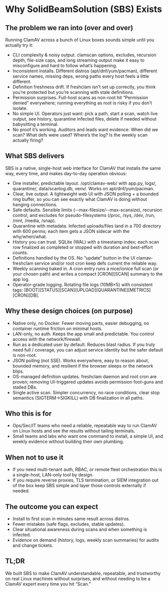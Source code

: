 # Why SolidBeamSolution (SBS) Exists

## The problem we ran into (over and over)

Running ClamAV across a bunch of Linux boxes sounds simple until you actually try it:

- CLI complexity & noisy output. clamscan options, excludes, recursion depth, file-size caps, and long streaming output make it easy to misconfigure and hard to follow what’s happening.
- Inconsistent installs. Different distros (apt/dnf/yum/pacman), different service names, missing deps, wrong paths every host feels a little different.
- Definition freshness drift. If freshclam isn’t set up correctly, you think you’re protected but you’re scanning with stale definitions.
- Permission surprises. Full-host scans as non-root hit “Permission denied” everywhere; running everything as root is risky if you don’t isolate.
- No simple UI. Operators just want: pick a path, start a scan, watch live output, see history, quarantine infected files, delete if needed without babysitting a terminal.
- No proof it’s working. Auditors and leads want evidence: When did we scan? What defs were used? Where’s the log? Is the weekly scan actually firing?

## What SBS delivers

SBS is a native, single-host web interface for ClamAV that installs the same way, every time, and makes day-to-day operation obvious:

- One installer, predictable layout. /opt/clamav-web/ with app.py, logs/, quarantine/, data/scanlog.db, venv/. Works on apt/dnf/yum/pacman.
- Clear, live output. A lightweight web UI with JSON polling + a bounded ring buffer, so you can see exactly what ClamAV is doing without hanging connections.
- Safe defaults. Sensible limits (--max-filesize/--max-scansize), recursion control, and excludes for pseudo-filesystems (/proc, /sys, /dev, /run, /mnt, /media, /snap).
- Quarantine with metadata. Infected uploads/files land in a 700 directory with 600 perms; each item gets a JSON sidecar with the why/when/what.
- History you can trust. SQLite (WAL) with a timestamp index; each scan row finalized as completed or stopped with duration and best-effort counts.
- Definitions handled by the OS. No “update” button in the UI clamav-freshclam service and/or root cron keep defs current the reliable way.
- Weekly scanning baked in. A cron entry runs a nice/ionice full scan (or your chosen path) and writes a compact [CRON][SCAN] summary to the app log.
- Operator-grade logging. Rotating file logs (10MB×5) with consistent tags: [BOOT][STATUS][SCAN][UPLOAD][QUARANTINE][METRICS][CRON][DB].

## Why these design choices (on purpose)

- Native only, no Docker. Fewer moving parts, easier debugging, no container runtime friction on minimal hosts.
- LAN-only, no auth. Keeps the app small and predictable. You control access with the network/firewall.
- Run as a dedicated user by default. Reduces blast radius. If you truly need full / coverage, you can adjust service identity but the safer default is non-root.
- JSON polling (not SSE). Works everywhere, easy to reason about, bounded memory, and resilient if the browser sleeps or the network blips.
- OS-managed definition updates. freshclam daemon and root cron are proven; removing UI-triggered updates avoids permission foot-guns and stalled DBs.
- Single active scan. Simpler concurrency, no race conditions, clear stop semantics (SIGTERM→SIGKILL) with DB finalization in all paths.
  

## Who this is for

- Ops/Sec/IT teams who need a reliable, repeatable way to run ClamAV on Linux hosts and see the results without tailing terminals.
- Small teams and labs who want one command to install, a simple UI, and weekly evidence without building their own plumbing.

## When not to use it

- If you need multi-tenant auth, RBAC, or remote fleet orchestration this is a single-host, LAN-only tool by design.
- If you require reverse proxies, TLS termination, or SIEM integration out of the box keep SBS simple and layer those controls externally if needed.

## The outcome you can expect

- Install to first scan in minutes same result across distros.
- Fewer mistakes (safe flags, excludes, stable updates).
- Clear situational awareness during scans and when something is infected.
- Evidence on demand (history, logs, weekly scan summaries) for audits and change tickets.

## TL;DR

We built SBS to make ClamAV understandable, repeatable, and trustworthy on real Linux machines without surprises, and without needing to be a ClamAV expert every time you hit “Scan.”

